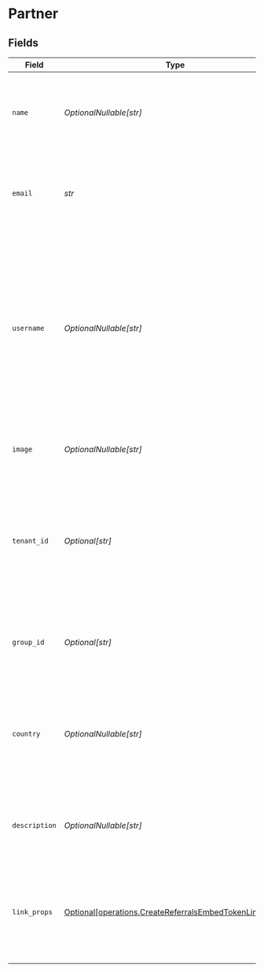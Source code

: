 # Partner


## Fields

| Field                                                                                                                                                                                                                                                   | Type                                                                                                                                                                                                                                                    | Required                                                                                                                                                                                                                                                | Description                                                                                                                                                                                                                                             |
| ------------------------------------------------------------------------------------------------------------------------------------------------------------------------------------------------------------------------------------------------------- | ------------------------------------------------------------------------------------------------------------------------------------------------------------------------------------------------------------------------------------------------------- | ------------------------------------------------------------------------------------------------------------------------------------------------------------------------------------------------------------------------------------------------------- | ------------------------------------------------------------------------------------------------------------------------------------------------------------------------------------------------------------------------------------------------------- |
| `name`                                                                                                                                                                                                                                                  | *OptionalNullable[str]*                                                                                                                                                                                                                                 | :heavy_minus_sign:                                                                                                                                                                                                                                      | The partner's full name. If undefined, the partner's email will be used in lieu of their name (e.g. `john@acme.com`)                                                                                                                                    |
| `email`                                                                                                                                                                                                                                                 | *str*                                                                                                                                                                                                                                                   | :heavy_check_mark:                                                                                                                                                                                                                                      | The partner's email address. Partners will be able to claim their profile by signing up at `partners.dub.co` with this email.                                                                                                                           |
| `username`                                                                                                                                                                                                                                              | *OptionalNullable[str]*                                                                                                                                                                                                                                 | :heavy_minus_sign:                                                                                                                                                                                                                                      | The partner's unique username in your system (max 100 characters). This will be used to create a short link for the partner using your program's default domain. If not provided, Dub will try to generate a username from the partner's name or email. |
| `image`                                                                                                                                                                                                                                                 | *OptionalNullable[str]*                                                                                                                                                                                                                                 | :heavy_minus_sign:                                                                                                                                                                                                                                      | The partner's avatar image. If not provided, a default avatar will be used.                                                                                                                                                                             |
| `tenant_id`                                                                                                                                                                                                                                             | *Optional[str]*                                                                                                                                                                                                                                         | :heavy_minus_sign:                                                                                                                                                                                                                                      | The partner's unique ID in your system. Useful for retrieving the partner's links and stats later on. If not provided, the partner will be created as a standalone partner.                                                                             |
| `group_id`                                                                                                                                                                                                                                              | *Optional[str]*                                                                                                                                                                                                                                         | :heavy_minus_sign:                                                                                                                                                                                                                                      | The group ID to add the partner to. If not provided, the partner will be added to the default group.                                                                                                                                                    |
| `country`                                                                                                                                                                                                                                               | *OptionalNullable[str]*                                                                                                                                                                                                                                 | :heavy_minus_sign:                                                                                                                                                                                                                                      | The partner's country of residence. Must be passed as a 2-letter ISO 3166-1 country code. See https://d.to/geo for more information.                                                                                                                    |
| `description`                                                                                                                                                                                                                                           | *OptionalNullable[str]*                                                                                                                                                                                                                                 | :heavy_minus_sign:                                                                                                                                                                                                                                      | A brief description of the partner and their background. Max 5,000 characters.                                                                                                                                                                          |
| `link_props`                                                                                                                                                                                                                                            | [Optional[operations.CreateReferralsEmbedTokenLinkProps]](../../models/operations/createreferralsembedtokenlinkprops.md)                                                                                                                                | :heavy_minus_sign:                                                                                                                                                                                                                                      | Additional properties that you can pass to the partner's short link. Will be used to override the default link properties for this partner.                                                                                                             |